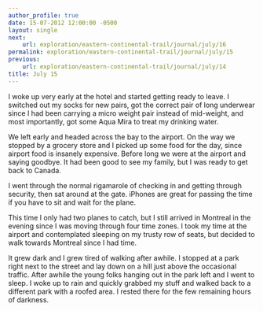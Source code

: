 ```yaml
---
author_profile: true
date: 15-07-2012 12:00:00 -0500
layout: single
next:
    url: exploration/eastern-continental-trail/journal/july/16
permalink: exploration/eastern-continental-trail/journal/july/15
previous:
    url: exploration/eastern-continental-trail/journal/july/14
title: July 15
---
```

I woke up very early at the hotel and started getting ready to leave. I switched out my socks for new pairs, got the correct pair of long underwear since I had been carrying a micro weight pair instead of mid-weight, and most importantly, got some Aqua Mira to treat my drinking water.

We left early and headed across the bay to the airport. On the way we stopped by a grocery store and I picked up some food for the day, since airport food is insanely expensive. Before long we were at the airport and saying goodbye. It had been good to see my family, but I was ready to get back to Canada.

I went through the normal rigamarole of checking in and getting through security, then sat around at the gate. iPhones are great for passing the time if you have to sit and wait for the plane.

This time I only had two planes to catch, but I still arrived in Montreal in the evening since I was moving through four time zones. I took my time at the airport and contemplated sleeping on my trusty row of seats, but decided to walk towards Montreal since I had time.

It grew dark and I grew tired of walking after awhile. I stopped at a park right next to the street and lay down on a hill just above the occasional traffic. After awhile the young folks hanging out in the park left and I went to sleep. I woke up to rain and quickly grabbed my stuff and walked back to a different park with a roofed area. I rested there for the few remaining hours of darkness.